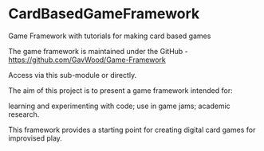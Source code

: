 # CardBasedGameFramework
Game Framework with tutorials for making card based games

The game framework is maintained under the GitHub - https://github.com/GavWood/Game-Framework

Access via this sub-module or directly.

The aim of this project is to present a game framework intended for:

learning and experimenting with code;
use in game jams;
academic research.

This framework provides a starting point for creating digital card games for improvised play.
